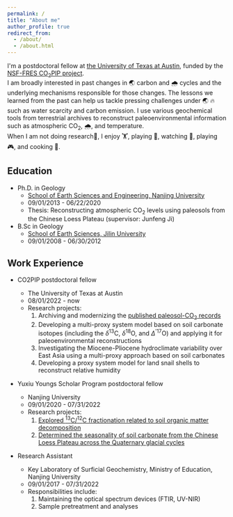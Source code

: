 ```yaml
---
permalink: /
title: "About me"
author_profile: true
redirect_from: 
  - /about/
  - /about.html
---
```


I'm a postdoctoral fellow at [the University of Texas at Austin](https://www.jsg.utexas.edu/researcher/jiawei_da/), funded by the [NSF-FRES CO<sub>2</sub>PIP project](https://paleo-co2.org/co2pip).   
I am broadly interested in past changes in 🌏 carbon and 🌧️ cycles and the underlying mechanisms responsible for those changes. The lessons we learned from the past can  help us tackle pressing challenges under 🌏 🔥 such as water scarcity and carbon emission. I use various geochemical tools from terrestrial archives to reconstruct paleoenvironmental information such as atmospheric CO<sub>2</sub>, 🌧, and temperature.    
When I am not doing research🔬, I enjoy 🏋, playing 🏀, watching 🎥, playing 🎮, and cooking 🥘. 

Education
------
  - Ph.D. in Geology
    - [School of Earth Sciences and Engineering, Nanjing University](https://es.nju.edu.cn/esen/main.htm)
    - 09/01/2013 - 06/22/2020
    - Thesis: Reconstructing atmospheric CO<sub>2</sub> levels using paleosols from the Chinese Loess Plateau (supervisor: Junfeng Ji)
  - B.Sc in Geology
    - [School of Earth Sciences, Jilin University](https://geo.jlu.edu.cn/en/)
    - 09/01/2008 - 06/30/2012

Work Experience
------
  - CO2PIP postdoctoral fellow
    - The University of Texas at Austin
    - 08/01/2022 - now
    - Research projects:
        1. Archiving and modernizing the [published paleosol-CO<sub>2</sub> records](https://paleo-co2.org/co2pip)
        2. Developing a multi-proxy system model based on soil carbonate isotopes  (including the $\delta^{13}$C, $\delta^{18}$O, and  $\Delta$<sup>'17</sup>O) and applying it for paleoenvironmental reconstructions
        3. Investigating the Miocene-Pliocene hydroclimate variability over East Asia using a multi-proxy approach based on soil carbonates
        4. Developing a proxy system model for land snail shells to reconstruct relative humidity

  - Yuxiu Youngs Scholar Program postdoctoral fellow
    - Nanjing University
    - 09/01/2020 - 07/31/2022
    - Research projects:
        1. [Explored <sup>13</sup>C/<sup>12</sup>C fractionation related to soil organic matter decomposition](https://doi.org/10.1029/2021GL093407)
        2. [Determined the seasonality of soil carbonate from the Chinese Loess Plateau across the Quaternary glacial cycles](https://www.sciencedirect.com/science/article/pii/S0277379123000562)
  
  - Research Assistant
    - Key Laboratory of Surficial Geochemistry, Ministry of Education, Nanjing University
    - 09/01/2017 - 07/31/2022
    - Responsibilities include:
        1. Maintaining the optical spectrum devices (FTIR, UV-NIR)
        2. Sample pretreatment and analyses
